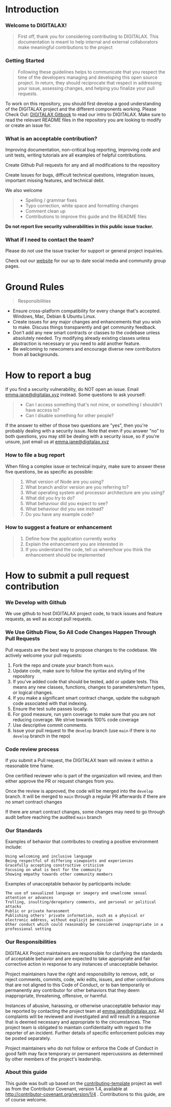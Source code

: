 # Introduction

### Welcome to DIGITALAX!

>First off, thank you for considering contributing to DIGITALAX. This documentation is meant to help internal and external collaborators make meaningful contributions to the project

### Getting Started

>Following these guidelines helps to communicate that you respect the time of the developers managing and developing this open source project. In return, they should reciprocate that respect in addressing your issue, assessing changes, and helping you finalize your pull requests.
>
>

To work on this repository, you should first develop a good understanding of the DIGITALAX project and the different components working. Please Check Out: [DIGITALAX Gitbook](https://digitalax.gitbook.io/digitalax/) to read our intro to DIGITALAX.
Make sure to read the relevant README files in the repository you are looking to modify or create an issue for.

### What is an acceptable contribution?

Improving documentation, non-critical bug reporting, improving code and unit tests, writing tutorials are all examples of helpful contributions.

Create Github Pull requests for any and all modifications to the repository

Create Issues for bugs, difficult technical questions, integration issues, important missing features, and technical debt. 


We also welcome

>* Spelling / grammar fixes
>* Typo correction, white space and formatting changes
>* Comment clean up
>* Contributions to improve this guide and the README files

**Do not report live security vulnerabilities in this public issue tracker.**


### What if I need to contact the team?

Please do not use the issue tracker for support or general project inquiries. 

Check out our [website](https://digitalax.xyz/homepage) for our up to date social media and community group pages.
# Ground Rules

> Responsibilities
 * Ensure cross-platform compatibility for every change that's accepted. Windows, Mac, Debian & Ubuntu Linux.
 * Create issues for any major changes and enhancements that you wish to make. Discuss things transparently and get community feedback.
 * Don't add any new smart contracts or classes to the codebase unless absolutely needed. Try modifying already existing classes unless abstraction is necessary or you need to add another feature.
 * Be welcoming to newcomers and encourage diverse new contributors from all backgrounds.

# How to report a bug

If you find a security vulnerability, do NOT open an issue. Email emma.jane@digitalax.xyz instead. Some questions to ask yourself:

> * Can I access something that's not mine, or something I shouldn't have access to?
> * Can I disable something for other people?
>
 If the answer to either of those two questions are "yes", then you're probably dealing with a security issue. Note that even if you answer "no" to both questions, you may still be dealing with a security issue, so if you're unsure, just email us at emma.jane@digitalax.xyz
 
### How to file a bug report
 When filing a complex issue or technical inquiry, make sure to answer these five questions, be as specific as possible:
>
> 1. What version of Node are you using?
> 2. What branch and/or version are you referring to?
> 3. What operating system and processor architecture are you using?
> 4. What did you try to do?
> 5. What behaviour did you expect to see?
> 6. What behaviour did you see instead?
> 7. Do you have any example code?

### How to suggest a feature or enhancement

> 1. Define how the application currently works
> 2. Explain the enhancement you are interested in
> 3. If you understand the code, tell us where/how you think the enhancement should be implemented


# How to submit a pull request contribution

### We Develop with Github
We use github to host DIGITALAX project code, to track issues and feature requests, as well as accept pull requests.

### We Use Github Flow, So All Code Changes Happen Through Pull Requests
Pull requests are the best way to propose changes to the codebase. We actively welcome your pull requests:

1. Fork the repo and create your branch from `main`.
2. Update code, make sure to follow the syntax and styling of the repository
3. If you've added code that should be tested, add or update tests. This means any new classes, functions, changes to parameters/return types, or logical changes.
4. If you make a significant smart contract change, update the subgraph code associated with that indexing.
5. Ensure the test suite passes locally.
6. For good measure, run yarn coverage to make sure that you are not reducing coverage. We strive towards 100% code coverage
7. Use descriptive commit comments.
8. Issue your pull request to the `develop` branch (use `main` if there is no `develop` branch in the repo)

### Code review process

If you submit a Pull request, the DIGITALAX team will review it within a reasonable time frame. 

One certified reviewer who is part of the organization will review, and then either approve the PR or request changes from you.

Once the review is approved, the code will be merged into the `develop` branch. It will be merged to `main` through a regular PR afterwards if there are no smart contract changes

If there are smart contract changes, some changes may need to go through audit before reaching the audited `main` branch

### Our Standards

Examples of behavior that contributes to creating a positive environment include:

    Using welcoming and inclusive language
    Being respectful of differing viewpoints and experiences
    Gracefully accepting constructive criticism
    Focusing on what is best for the community
    Showing empathy towards other community members

Examples of unacceptable behavior by participants include:

    The use of sexualized language or imagery and unwelcome sexual attention or advances
    Trolling, insulting/derogatory comments, and personal or political attacks
    Public or private harassment
    Publishing others' private information, such as a physical or electronic address, without explicit permission
    Other conduct which could reasonably be considered inappropriate in a professional setting


### Our Responsibilities

DIGITALAX Project maintainers are responsible for clarifying the standards of acceptable behavior and are expected to take appropriate and fair corrective action in response to any instances of unacceptable behavior.

Project maintainers have the right and responsibility to remove, edit, or reject comments, commits, code, wiki edits, issues, and other contributions that are not aligned to this Code of Conduct, or to ban temporarily or permanently any contributor for other behaviors that they deem inappropriate, threatening, offensive, or harmful.

Instances of abusive, harassing, or otherwise unacceptable behavior may be reported by contacting the project team at emma.jane@digitalax.xyz. All complaints will be reviewed and investigated and will result in a response that is deemed necessary and appropriate to the circumstances. The project team is obligated to maintain confidentiality with regard to the reporter of an incident. Further details of specific enforcement policies may be posted separately.

Project maintainers who do not follow or enforce the Code of Conduct in good faith may face temporary or permanent repercussions as determined by other members of the project's leadership.

### About this guide
This guide was built up based on the [contributing-template](https://github.com/nayafia/contributing-template/blob/master/CONTRIBUTING-template.md) project as well as  from the Contributor Covenant, version 1.4, available at http://contributor-covenant.org/version/1/4 . Contributions to this guide, are of course welcome.